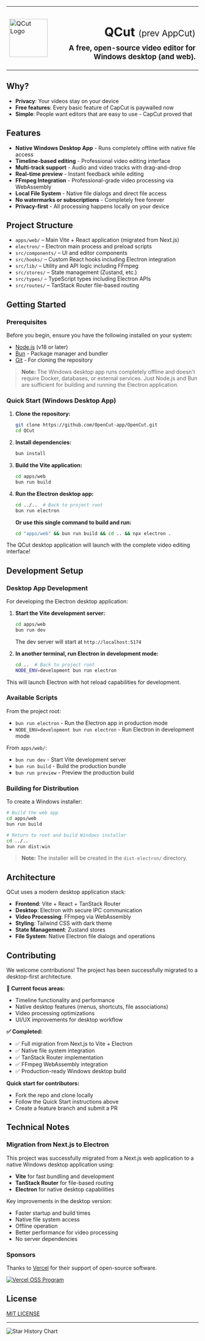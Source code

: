 <table width="100%">
  <tr>
    <td align="left" width="120">
      <img src="apps/web/public/logo.png" alt="QCut Logo" width="100" />
    </td>
    <td align="right">
      <h1>QCut <span style="font-size: 0.7em; font-weight: normal;">(prev AppCut)</span></h1>
      <h3 style="margin-top: -10px;">A free, open-source video editor for Windows desktop (and web).</h3>
    </td>
  </tr>
</table>

## Why?

- **Privacy**: Your videos stay on your device
- **Free features**: Every basic feature of CapCut is paywalled now
- **Simple**: People want editors that are easy to use - CapCut proved that

## Features

- **Native Windows Desktop App** - Runs completely offline with native file access
- **Timeline-based editing** - Professional video editing interface
- **Multi-track support** - Audio and video tracks with drag-and-drop
- **Real-time preview** - Instant feedback while editing
- **FFmpeg Integration** - Professional-grade video processing via WebAssembly
- **Local File System** - Native file dialogs and direct file access
- **No watermarks or subscriptions** - Completely free forever
- **Privacy-first** - All processing happens locally on your device

## Project Structure

- `apps/web/` – Main Vite + React application (migrated from Next.js)
- `electron/` – Electron main process and preload scripts
- `src/components/` – UI and editor components
- `src/hooks/` – Custom React hooks including Electron integration
- `src/lib/` – Utility and API logic including FFmpeg
- `src/stores/` – State management (Zustand, etc.)
- `src/types/` – TypeScript types including Electron APIs
- `src/routes/` – TanStack Router file-based routing

## Getting Started

### Prerequisites

Before you begin, ensure you have the following installed on your system:

- [Node.js](https://nodejs.org/en/) (v18 or later)
- [Bun](https://bun.sh/docs/installation) - Package manager and bundler
- [Git](https://git-scm.com/) - For cloning the repository

> **Note:** The Windows desktop app runs completely offline and doesn't require Docker, databases, or external services. Just Node.js and Bun are sufficient for building and running the Electron application.

### Quick Start (Windows Desktop App)

1. **Clone the repository:**
   ```bash
   git clone https://github.com/OpenCut-app/OpenCut.git
   cd QCut
   ```

2. **Install dependencies:**
   ```bash
   bun install
   ```

3. **Build the Vite application:**
   ```bash
   cd apps/web
   bun run build
   ```

4. **Run the Electron desktop app:**
   ```bash
   cd ../..  # Back to project root
   bun run electron
   ```

   **Or use this single command to build and run:**
   ```bash
   cd "apps/web" && bun run build && cd .. && npx electron .
   ```

The QCut desktop application will launch with the complete video editing interface!

## Development Setup

### Desktop App Development

For developing the Electron desktop application:

1. **Start the Vite development server:**
   ```bash
   cd apps/web
   bun run dev
   ```
   The dev server will start at `http://localhost:5174`

2. **In another terminal, run Electron in development mode:**
   ```bash
   cd ..  # Back to project root
   NODE_ENV=development bun run electron
   ```

This will launch Electron with hot reload capabilities for development.

### Available Scripts

From the project root:
- `bun run electron` - Run the Electron app in production mode
- `NODE_ENV=development bun run electron` - Run Electron in development mode

From `apps/web/`:
- `bun run dev` - Start Vite development server
- `bun run build` - Build the production bundle
- `bun run preview` - Preview the production build

### Building for Distribution

To create a Windows installer:

```bash
# Build the web app
cd apps/web
bun run build

# Return to root and build Windows installer
cd ../..
bun run dist:win
```

> **Note:** The installer will be created in the `dist-electron/` directory.

## Architecture

QCut uses a modern desktop application stack:

- **Frontend**: Vite + React + TanStack Router
- **Desktop**: Electron with secure IPC communication
- **Video Processing**: FFmpeg via WebAssembly
- **Styling**: Tailwind CSS with dark theme
- **State Management**: Zustand stores
- **File System**: Native Electron file dialogs and operations

## Contributing

We welcome contributions! The project has been successfully migrated to a desktop-first architecture.

**🎯 Current focus areas:** 
- Timeline functionality and performance
- Native desktop features (menus, shortcuts, file associations)
- Video processing optimizations
- UI/UX improvements for desktop workflow

**✅ Completed:**
- ✅ Full migration from Next.js to Vite + Electron
- ✅ Native file system integration
- ✅ TanStack Router implementation
- ✅ FFmpeg WebAssembly integration
- ✅ Production-ready Windows desktop build

**Quick start for contributors:**

- Fork the repo and clone locally
- Follow the Quick Start instructions above
- Create a feature branch and submit a PR

## Technical Notes

### Migration from Next.js to Electron

This project was successfully migrated from a Next.js web application to a native Windows desktop application using:

- **Vite** for fast bundling and development
- **TanStack Router** for file-based routing
- **Electron** for native desktop capabilities

Key improvements in the desktop version:
- Faster startup and build times
- Native file system access
- Offline operation
- Better performance for video processing
- No server dependencies

### Sponsors

Thanks to [Vercel](https://vercel.com?utm_source=github-opencut&utm_campaign=oss) for their support of open-source software.

<a href="https://vercel.com/oss">
  <img alt="Vercel OSS Program" src="https://vercel.com/oss/program-badge.svg" />
</a>

## License

[MIT LICENSE](LICENSE)

---

![Star History Chart](https://api.star-history.com/svg?repos=opencut-app/qcut&type=Date)
